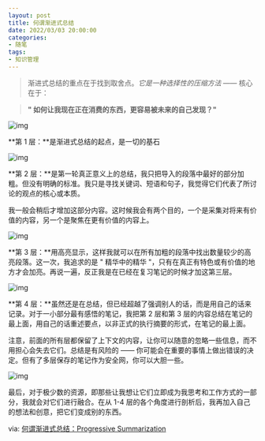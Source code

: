```yaml
---
layout: post
title: 何谓渐进式总结
date: 2022/03/03 20:00:00
categories:
- 随笔
tags:
- 知识管理
---
```


> 渐进式总结的重点在于找到取舍点。*它是一种选择性的压缩方法* —— 核心在于：

> **" 如何让我现在正在消费的东西，更容易被未来的自己发现？"**

![img](https://pics.naaln.com/blog/2022-03-03-3e7be4.png-basicBlog)

**第 1 层：**是渐进式总结的起点，是一切的基石

![img](https://pics.naaln.com/blog/2022-03-03-a2f191.png-basicBlog)

**第 2 层：**是第一轮真正意义上的总结，我只把导入的段落中最好的部分加粗。但没有明确的标准。我只是寻找关键词、短语和句子，我觉得它们代表了所讨论的观点的核心或本质。

我一般会稍后才增加这部分内容。这时候我会有两个目的，一个是采集对将来有价值的内容，另一个是聚焦在更有价值的内容上。

![img](https://pics.naaln.com/blog/2022-03-03-32635a.png-basicBlog)

**第 3 层：**用高亮显示，这样我就可以在所有加粗的段落中找出数量较少的高亮段落。这一次，我追求的是 " 精华中的精华 "，只有在真正有特色或有价值的地方才会加亮。再说一遍，反正我是在已经在复习笔记的时候才加这第三层。

![img](https://pics.naaln.com/blog/2022-03-03-461b0e.png-basicBlog)

**第 4 层：**虽然还是在总结，但已经超越了强调别人的话，而是用自己的话来记录。对于一小部分最有感悟的笔记，我把第 2 层和第 3 层的内容总结在笔记的最上面，用自己的话重述要点，以非正式的执行摘要的形式，在笔记的最上面。

注意，前面的所有层都保留了上下文的内容，让你可以随意的忽略一些信息，而不用担心会失去它们。总结是有风险的 —— 你可能会在重要的事情上做出错误的决定。但有了多层保存的笔记作为安全网，你可以大胆一些。

![img](https://pics.naaln.com/blog/2022-03-03-176156.jpeg-basicBlog)

最后，对于极少数的资源，即那些让我想让它们立即成为我思考和工作方式的一部分，我就会对它们进行融合。在从 1-4 层的各个角度进行剖析后，我再加入自己的想法和创意，把它们变成别的东西。

via: [何谓渐进式总结：Progressive Summarization](https://index.pmthinking.com/Progressive-Summarization-faf06977850b46a6a7de1623ebf699f2)
